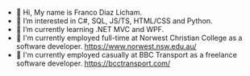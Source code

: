 - 👋 Hi, My name is Franco Diaz Licham.
- 👀 I’m interested in C#, SQL, JS/TS, HTML/CSS and Python.
- 🌱 I’m currently learning .NET MVC and WPF.
- 👷 I'm currently employed full-time at Norwest Christian College as a software developer. https://www.norwest.nsw.edu.au/
- 👷 I'm currently employed casually at BBC Transport as a freelance software developer. https://bcctransport.com/ 
  
<!---
Franco-Diaz-Licham/Franco-Diaz-Licham is a ✨ special ✨ repository because its `README.md` (this file) appears on your GitHub profile.
You can click the Preview link to take a look at your changes.
--->
